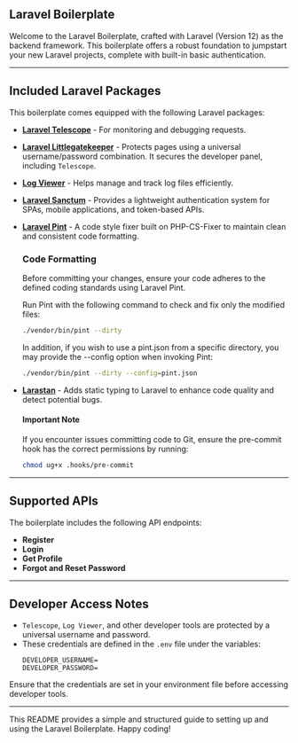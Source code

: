 ## Laravel Boilerplate

Welcome to the Laravel Boilerplate, crafted with Laravel (Version 12) as the backend framework. This boilerplate offers a robust foundation to jumpstart your new Laravel projects, complete with built-in basic authentication.

---

## Included Laravel Packages

This boilerplate comes equipped with the following Laravel packages:


- **[Laravel Telescope](https://laravel.com/docs/12.x/telescope)** - For monitoring and debugging requests.
- **[Laravel Littlegatekeeper](https://github.com/spatie/laravel-littlegatekeeper)** - Protects pages using a universal username/password combination. It secures the developer panel, including `Telescope`.
- **[Log Viewer](https://github.com/ARCANEDEV/LogViewer)** - Helps manage and track log files efficiently.
- **[Laravel Sanctum](https://laravel.com/docs/12.x/sanctum)** - Provides a lightweight authentication system for SPAs, mobile applications, and token-based APIs.
- **[Laravel Pint](https://laravel.com/docs/12.x/pint)** - A code style fixer built on PHP-CS-Fixer to maintain clean and consistent code formatting.
  
  ### Code Formatting
  Before committing your changes, ensure your code adheres to the defined coding standards using Laravel Pint.

  Run Pint with the following command to check and fix only the modified files:
  
  ```sh
  ./vendor/bin/pint --dirty
  ```
  In addition, if you wish to use a pint.json from a specific directory, you may provide the --config option when invoking Pint:
  ```sh
  ./vendor/bin/pint --dirty --config=pint.json
  ```
- **[Larastan](https://github.com/larastan/larastan)** - Adds static typing to Laravel to enhance code quality and detect potential bugs.

  #### Important Note
  If you encounter issues committing code to Git, ensure the pre-commit hook has the correct permissions by running:
  ```sh
  chmod ug+x .hooks/pre-commit
  ```

---

## Supported APIs

The boilerplate includes the following API endpoints:

- **Register**
- **Login**
- **Get Profile**
- **Forgot and Reset Password**

---

## Developer Access Notes

- `Telescope`, `Log Viewer`, and other developer tools are protected by a universal username and password.
- These credentials are defined in the `.env` file under the variables:
  ```env
  DEVELOPER_USERNAME=
  DEVELOPER_PASSWORD=
  ```

Ensure that the credentials are set in your environment file before accessing developer tools.

---

This README provides a simple and structured guide to setting up and using the Laravel Boilerplate. Happy coding!
